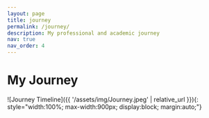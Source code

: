 ```yaml
---
layout: page
title: journey
permalink: /journey/
description: My professional and academic journey
nav: true
nav_order: 4
---
```


# My Journey

![Journey Timeline]({{ '/assets/img/Journey.jpeg' | relative_url }}){: style="width:100%; max-width:900px; display:block; margin:auto;"}

